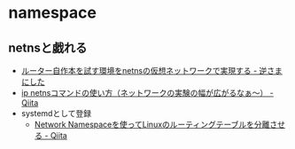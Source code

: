# namespace

## netnsと戯れる
- [ルーター自作本を試す環境をnetnsの仮想ネットワークで実現する - 逆さまにした](https://cipepser.hatenablog.com/entry/2018/06/09/004657)
- [ip netnsコマンドの使い方（ネットワークの実験の幅が広がるなぁ～） - Qiita](https://qiita.com/hana_shin/items/ab078b5552f5df029030)
- systemdとして登録
  - [Network Namespaceを使ってLinuxのルーティングテーブルを分離させる - Qiita](https://qiita.com/Kaz_K/items/fd59fad45c10c97e9252)
